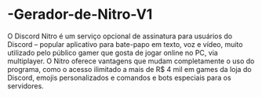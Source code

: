 # -Gerador-de-Nitro-V1
O Discord Nitro é um serviço opcional de assinatura para usuários do Discord – popular aplicativo para bate-papo em texto, voz e vídeo, muito utilizado pelo público gamer que gosta de jogar online no PC, via multiplayer. O Nitro oferece vantagens que mudam completamente o uso do programa, como o acesso ilimitado a mais de R$ 4 mil em games da loja do Discord, emojis personalizados e comandos e bots especiais para os servidores.
